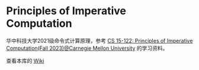 # Principles of Imperative Computation

华中科技大学2021级命令式计算原理，参考 [CS 15-122: Principles of Imperative Computation(Fall 2023)@Carnegie Mellon University](http://www.cs.cmu.edu/~15122/schedule.shtml) 的学习资料。

查看本库的 [Wiki](https://github.com/Yiipu/HUST-ImperativeComputation-C0/wiki)
